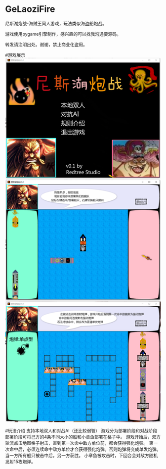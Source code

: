 # GeLaoziFire
尼斯湖炮战-海贼王同人游戏，玩法类似海盗船炮战。

游戏使用pygame引擎制作，感兴趣的可以找我沟通要源码。

转发请注明出处。谢谢，禁止商业化盗用。

#游戏展示
![](1.png)
![](2.png)
![](3.png)

#玩法介绍
支持本地双人和对战AI（还比较弱智）
游戏分为部署阶段和对战阶段
部署阶段可将己方的4条不同大小的船和小章鱼部署在格子中。
游戏开始后，双方轮流点击地图格子射击，直到第一次命中敌方单位前，都会获得强化炮弹。
第一次命中后，必须连续命中敌方单位才会获得强化炮弹。否则炮弹将变成单发炮弹。
当一方所有船只被击中后，另一方获胜。
小章鱼被攻击时，下回合会对敌方随机发射15枚炮弹。
